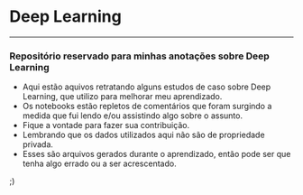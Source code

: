 # Deep Learning
---
### Repositório reservado para minhas anotações sobre Deep Learning 
- Aqui estão aquivos retratando alguns estudos de caso sobre Deep Learning, que utilizo para melhorar meu aprendizado.
- Os notebooks estão repletos de comentários que foram surgindo a medida que fui lendo e/ou assistindo algo sobre o assunto.
- Fique a vontade para fazer sua contribuição.
- Lembrando que os dados utilizados aqui não são de propriedade privada.
- Esses são arquivos gerados durante o aprendizado, então pode ser que tenha algo errado ou a ser acrescentado.

;)
